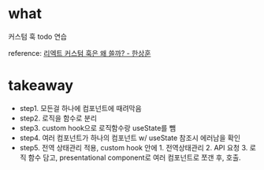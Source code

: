 # what
커스텀 훅 todo 연습

reference: [리엑트 커스텀 훅은 왜 쓸까? - 한상훈](https://www.youtube.com/watch?v=pXj3JLc-lv4)

# takeaway

- step1. 모든걸 하나에 컴포넌트에 때려막음
- step2. 로직을 함수로 분리
- step3. custom hook으로 로직함수랑 useState를 뺌
- step4. 여러 컴포넌트가 하나의 컴포넌트 w/ useState 참조시 에러남을 확인
- step5. 전역 상태관리 적용, custom hook 안에 1. 전역상태관리 2. API 요청 3. 로직 함수 담고, presentational component로 여러 컴포넌트로 쪼갠 후, 호출.